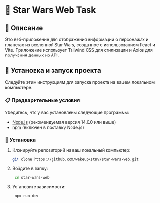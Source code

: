 # 🌌 Star Wars Web Task

## 📝 Описание

Это веб-приложение для отображения информации о персонажах и планетах из вселенной Star Wars, созданное с использованием React и Vite. Приложение использует Tailwind CSS для стилизации и Axios для получения данных из API.

## 🚀 Установка и запуск проекта

Следуйте этим инструкциям для запуска проекта на вашем локальном компьютере.

### 📋 Предварительные условия

Убедитесь, что у вас установлены следующие программы:
- [Node.js](https://nodejs.org/) (рекомендуемая версия 14.0.0 или выше)
- [npm](https://www.npmjs.com/) (включен в поставку Node.js)

### 🔧 Установка

1. Клонируйте репозиторий на ваш локальный компьютер:
   ```sh
   git clone https://github.com/wakeupkstnv/star-wars-web.git

2. Войдите в папку:
   ```sh
    cd star-wars-web
3. Установите зависимости:
   ```sh
    npm run dev
